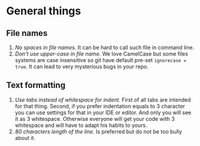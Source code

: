 # General things

## File names
1. *No spaces in file names*. It can be hard to call such file in command line. 
2. *Don't use upper-case in file name*. We love CamelCase but some files systems are case insensitive so git 
have default pre-set `ignorecase = true`. It can lead to very mysterious bugs in your repo.

## Text formatting
1. *Use tabs instead of whitespace for indent*. First of all tabs are intended for that thing. Second, if you prefer
indentation equals to 3 character you can use settings for that in your IDE or editor. And only you will see it as 
3 whitespace. Otherwise everyone will get your code with 3 whitespace and will have to adapt his habits to yours.
2. *80 characters length of the line*. Is preferred but do not be too bully about it. 
